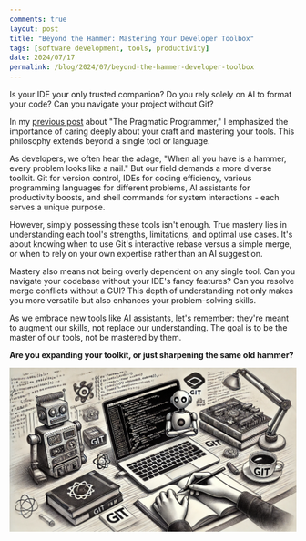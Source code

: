 ```yaml
---
comments: true
layout: post
title: "Beyond the Hammer: Mastering Your Developer Toolbox"
tags: [software development, tools, productivity]
date: 2024/07/17
permalink: /blog/2024/07/beyond-the-hammer-developer-toolbox
---
```


Is your IDE your only trusted companion?
Do you rely solely on AI to format your code?
Can you navigate your project without Git?

In my [previous post](/blog/2024/06/the-pragmatic-programmer) about "The Pragmatic Programmer," I emphasized the importance of caring deeply about your craft and mastering your tools. This philosophy extends beyond a single tool or language.

As developers, we often hear the adage, "When all you have is a hammer, every problem looks like a nail." But our field demands a more diverse toolkit. Git for version control, IDEs for coding efficiency, various programming languages for different problems, AI assistants for productivity boosts, and shell commands for system interactions - each serves a unique purpose.

However, simply possessing these tools isn't enough. True mastery lies in understanding each tool's strengths, limitations, and optimal use cases. It's about knowing when to use Git's interactive rebase versus a simple merge, or when to rely on your own expertise rather than an AI suggestion.

Mastery also means not being overly dependent on any single tool. Can you navigate your codebase without your IDE's fancy features? Can you resolve merge conflicts without a GUI? This depth of understanding not only makes you more versatile but also enhances your problem-solving skills.

As we embrace new tools like AI assistants, let's remember: they're meant to augment our skills, not replace our understanding. The goal is to be the master of our tools, not be mastered by them.

**Are you expanding your toolkit, or just sharpening the same old hammer?**

![Developer tools](/images/developer-tools.webp)
